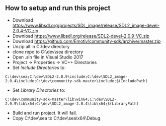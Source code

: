 ## How to setup and run this project
* Download https://www.libsdl.org/projects/SDL_image/release/SDL2_image-devel-2.0.4-VC.zip
* Download https://www.libsdl.org/release/SDL2-devel-2.0.9-VC.zip
* Download https://github.com/Emotiv/community-sdk/archive/master.zip
* Unzip all in C:\dev directory
* clone repo to C:\dev\sea directory
* Open .sln file in Visual Studio 2017
* Project -> Properties -> VC++ Directories
* Set *Include Directories* to:
```
C:\dev\sea;C:\dev\SDL2-2.0.9\include;C:\dev\SDL2_image-2.0.4\include;C:\dev\community-sdk-master\include;$(IncludePath)
```
* Set *Library Directories* to:
```
C:\dev\community-sdk-master\lib\win64;C:\dev\SDL2-2.0.9\lib\x64;C:\dev\SDL2_image-2.0.4\lib\x64;$(LibraryPath)
```
* Build and run project. It will fail.
* Copy C:\dev\sea to C:\dev\sea\x64\Debug